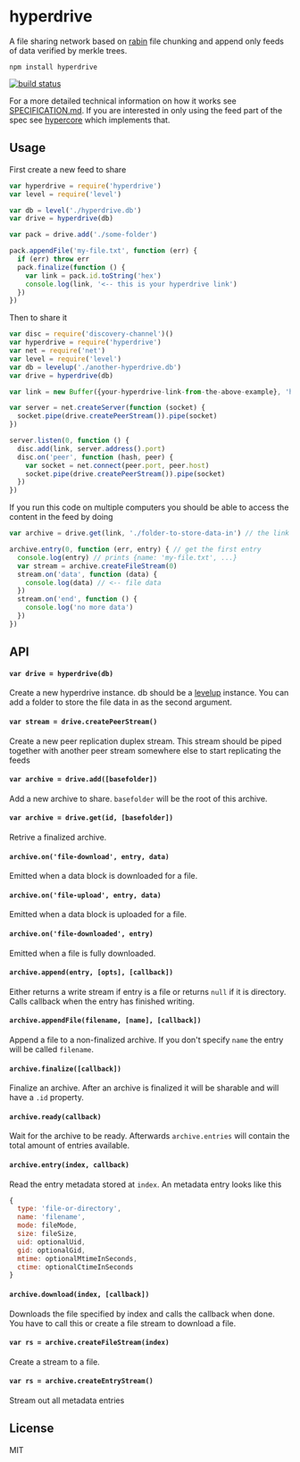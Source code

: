 # hyperdrive

A file sharing network based on [rabin](https://github.com/maxogden/rabin) file chunking and append only feeds of data verified by merkle trees.

```
npm install hyperdrive
```

[![build status](http://img.shields.io/travis/mafintosh/hyperdrive.svg?style=flat)](http://travis-ci.org/mafintosh/hyperdrive)

For a more detailed technical information on how it works see [SPECIFICATION.md](SPECIFICATION.md).
If you are interested in only using the feed part of the spec see [hypercore](https://github.com/mafintosh/hypercore) which implements that.

## Usage

First create a new feed to share

``` js
var hyperdrive = require('hyperdrive')
var level = require('level')

var db = level('./hyperdrive.db')
var drive = hyperdrive(db)

var pack = drive.add('./some-folder')

pack.appendFile('my-file.txt', function (err) {
  if (err) throw err
  pack.finalize(function () {
    var link = pack.id.toString('hex')
    console.log(link, '<-- this is your hyperdrive link')
  })
})
```

Then to share it

``` js
var disc = require('discovery-channel')()
var hyperdrive = require('hyperdrive')
var net = require('net')
var level = require('level')
var db = levelup('./another-hyperdrive.db')
var drive = hyperdrive(db)

var link = new Buffer({your-hyperdrive-link-from-the-above-example}, 'hex')

var server = net.createServer(function (socket) {
  socket.pipe(drive.createPeerStream()).pipe(socket)
})

server.listen(0, function () {
  disc.add(link, server.address().port)
  disc.on('peer', function (hash, peer) {
    var socket = net.connect(peer.port, peer.host)
    socket.pipe(drive.createPeerStream()).pipe(socket)
  })
})
```

If you run this code on multiple computers you should be able to access
the content in the feed by doing

``` js
var archive = drive.get(link, './folder-to-store-data-in') // the link identifies/verifies the content

archive.entry(0, function (err, entry) { // get the first entry
  console.log(entry) // prints {name: 'my-file.txt', ...}
  var stream = archive.createFileStream(0)
  stream.on('data', function (data) {
    console.log(data) // <-- file data
  })
  stream.on('end', function () {
    console.log('no more data')
  })
})
```

## API

#### `var drive = hyperdrive(db)`

Create a new hyperdrive instance. db should be a [levelup](https://github.com/level/levelup) instance.
You can add a folder to store the file data in as the second argument.

#### `var stream = drive.createPeerStream()`

Create a new peer replication duplex stream. This stream should be piped together with another
peer stream somewhere else to start replicating the feeds

#### `var archive = drive.add([basefolder])`

Add a new archive to share. `basefolder` will be the root of this archive.

#### `var archive = drive.get(id, [basefolder])`

Retrive a finalized archive.

#### `archive.on('file-download', entry, data)`

Emitted when a data block is downloaded for a file.

#### `archive.on('file-upload', entry, data)`

Emitted when a data block is uploaded for a file.

#### `archive.on('file-downloaded', entry)`

Emitted when a file is fully downloaded.

#### `archive.append(entry, [opts], [callback])`

Either returns a write stream if entry is a file or returns `null` if it is directory. Calls callback when the entry has finished writing.

#### `archive.appendFile(filename, [name], [callback])`

Append a file to a non-finalized archive. If you don't specify `name` the entry will be called `filename`.

#### `archive.finalize([callback])`

Finalize an archive. After an archive is finalized it will be sharable and will have a `.id` property.

#### `archive.ready(callback)`

Wait for the archive to be ready. Afterwards `archive.entries` will contain the total amount of entries available.

#### `archive.entry(index, callback)`

Read the entry metadata stored at `index`. An metadata entry looks like this

``` js
{
  type: 'file-or-directory',
  name: 'filename',
  mode: fileMode,
  size: fileSize,
  uid: optionalUid,
  gid: optionalGid,
  mtime: optionalMtimeInSeconds,
  ctime: optionalCtimeInSeconds
}
```

#### `archive.download(index, [callback])`

Downloads the file specified by index and calls the callback when done.
You have to call this or create a file stream to download a file.

#### `var rs = archive.createFileStream(index)`

Create a stream to a file.

#### `var rs = archive.createEntryStream()`

Stream out all metadata entries

## License

MIT
